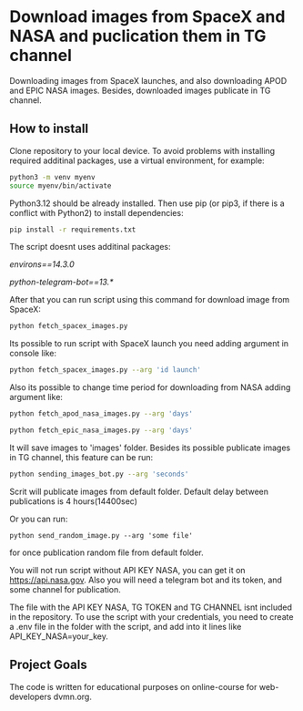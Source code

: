 # Download images from SpaceX and NASA and puclication them in TG channel

Downloading images from SpaceX launches, and also downloading APOD and EPIC NASA images.
Besides, downloaded images publicate in TG channel.


## How to install

Clone repository to your local device. To avoid problems with installing required additinal packages, use a virtual environment, for example:
```bash
python3 -m venv myenv
source myenv/bin/activate
```

Python3.12 should be already installed. Then use pip (or pip3, if there is a conflict with Python2) to install dependencies:

```bash
pip install -r requirements.txt
```

The script doesnt uses additinal packages:

_environs==14.3.0_

_python-telegram-bot==13.*_

After that you can run script using this command for download image from SpaceX:

```bash
python fetch_spacex_images.py
```

Its possible to run script with SpaceX launch you need adding argument in console like:

```bash
python fetch_spacex_images.py --arg 'id launch'
```

Also its possible to change time period for downloading from NASA adding argument like:

```bash
python fetch_apod_nasa_images.py --arg 'days'
```


```bash
python fetch_epic_nasa_images.py --arg 'days'
```
It will save images to 'images' folder. 
Besides its possible publicate images in TG channel, this feature can be run:

```bash
python sending_images_bot.py --arg 'seconds'
```

Scrit will publicate images from default folder. Default delay between publications is 4 hours(14400sec)

Or you can run:

```
python send_random_image.py --arg 'some file'
```
for once publication random file from default folder.

You will not run script without API KEY NASA, you can get it on https://api.nasa.gov.
Also you will need  a telegram bot and its token, and some channel for publication.

The file with the API KEY NASA, TG TOKEN and TG CHANNEL isnt included in the repository. To use the script with your credentials, 
you need to create a .env file in the folder with the script, and add into it lines like API_KEY_NASA=your_key.

## Project Goals

The code is written for educational purposes on online-course for web-developers dvmn.org.
